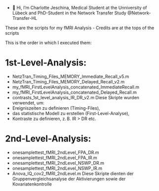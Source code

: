 - 👋 Hi, I’m Charlotte Jeschina, Medical Student at the Unniversity of Lübeck and PhD-Student in the Network Transfer Study @Network-Transfer-HL

These are the scripts for my fMRI Analysis - Credits are at the tops of the scripts

This is the order in which I executed them:
# 1st-Level-Analysis:
- NetzTran_Timing_Files_MEMORY_Immediate_Recall_v5.m
- NetzTran_Timing_Files_MEMORY_Delayed_Recall_v2.m
- my_fMRI_FirstLevelAnalysis_concatenated_ImmediateRecall.m
- my_fMRI_FirstLevelAnalysis_concatenated_Delayed_Recall.m
- contrasts_1st_level_analysis_IR_DR_v2.m
Diese Skripte wurden verwendet, um:
- Ereigniszeiten zu definieren (Timing-Files),
- das statistische Modell zu erstellen (First-Level-Analyse),
- Kontraste zu definieren, z. B. IR > DR etc.
# 2nd-Level-Analysis:
- onesamplettest_fMRI_2ndLevel_FPA_DR.m
- onesamplettest_fMRI_2ndLevel_FPA_IR.m
- onesamplettest_fMRI_2ndLevel_NSWP_DR.m
- onesamplettest_fMRI_2ndLevel_NSWP_IR.m
- Anova_IQ_cov2_fMRI_2ndLevel.m
Diese Skripte dienten der Gruppenvergleichsanalyse der Aktivierungen sowie der Kovariatenkontrolle
